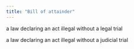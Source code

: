 ```yaml
---
title: "Bill of attainder"
---
```

a law declaring an act illegal without a legal trial

a law declaring an act illegal without a judicial trial

